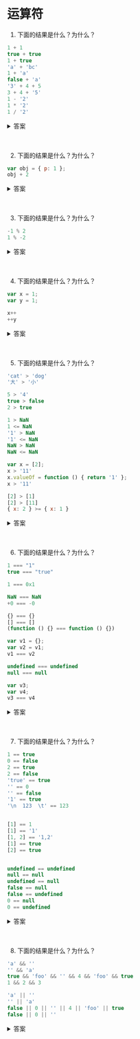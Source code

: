 # 运算符

1. 下面的结果是什么？为什么？

```js
1 + 1
true + true
1 + true
'a' + 'bc'
1 + 'a'
false + 'a'
'3' + 4 + 5
3 + 4 + '5'
1 - '2'
1 * '2'
1 / '2'
```

<details>
<summary>答案</summary>

```js
1 + 1 // 2
true + true // 2
1 + true // 2
'a' + 'bc' // "abc"
1 + 'a' // "1a"
false + 'a' // "falsea"
'3' + 4 + 5 // "345"
3 + 4 + '5' // "75"
1 - '2' // -1
1 * '2' // 2
1 / '2' // 0.5
```

加法运算符是在运行时决定，到底是执行相加，还是执行连接。也就是说，`运算子的不同，导致了不同的语法行为`，这种现象称为`“重载”（overload）`。布尔值都会自动转成数值，然后再相加。如果一个运算子是字符串，另一个运算子是非字符串，这时非字符串会转成字符串，再连接在一起。减法、除法和乘法运算符，都是将字符串自动转为数值，然后再运算。
</details>
<br><br>

2. 下面的结果是什么？为什么？

```js
var obj = { p: 1 };
obj + 2
```

<details>
<summary>答案</summary>

```js
var obj = { p: 1 };
obj + 2 // "[object Object]2"
```

如果运算子是对象，必须先转成原始类型的值，然后再相加。对象转成原始类型的值，规则如下：<br>
* 自动调用对象的 `valueOf` 方法，对象的 `valueOf` 方法总是返回对象自身
* 再自动调用对象的 `toString` 方法，将其转为字符串

```js
var obj = { p: 1 };
obj.valueOf().toString() // "[object Object]"
```

这里有一个特例，如果运算子是一个 `Date` 对象的实例，那么会优先执行 `toString` 方法。

```js
var obj = new Date();
obj.valueOf = function () { return 1 };
obj.toString = function () { return 'hello' };

obj + 2 // "hello2"
```
</details>
<br><br>

3. 下面的结果是什么？为什么？

```js
-1 % 2
1 % -2
```

<details>
<summary>答案</summary>

```js
-1 % 2 // -1
1 % -2 // 1
```

取余运算结果的正负号由第一个运算子的正负号决定。如果想得到正确的余数，请使用绝对值函数 `Math.abs()` 。
</details>
<br><br>

4. 下面的结果是什么？为什么？

```js
var x = 1;
var y = 1;

x++
++y
```

<details>
<summary>答案</summary>

```js
var x = 1;
var y = 1;

x++ //1
++y //2
```

自增自减运算之后，变量的值发生变化，这种效应叫做运算的`副作用（side effect）`。自增和自减运算符是仅有的两个具有副作用的运算符，其他运算符都不会改变变量的值。<br>
自增和自减运算符有一个需要注意的地方，就是放在变量之后，会先返回变量操作前的值，再进行自增/自减操作；放在变量之前，会先进行自增/自减操作，再返回变量操作后的值。
</details>
<br><br>

5. 下面的结果是什么？为什么？

```js
'cat' > 'dog'
'大' > '小'

5 > '4'
true > false
2 > true

1 > NaN
1 <= NaN
'1' > NaN
'1' <= NaN
NaN > NaN
NaN <= NaN

var x = [2];
x > '11'
x.valueOf = function () { return '1' };
x > '11'

[2] > [1]
[2] > [11]
{ x: 2 } >= { x: 1 }
```

<details>
<summary>答案</summary>

```js
'cat' > 'dog' //false
'大' > '小' //false

5 > '4' //true
true > false //true
2 > true //true

1 > NaN //false
1 <= NaN //false
'1' > NaN //false
'1' <= NaN //false
NaN > NaN //false
NaN <= NaN //false

var x = [2];
x > '11' //true
x.valueOf = function () { return '1' };
x > '11' //false

[2] > [1] //true
[2] > [11] //true
{ x: 2 } >= { x: 1 } //true
```

* 字符串的比较是比较 `Unicode` 码点，从第一个字符开始，依次序往后比较。
* 如果两个运算子都是原始值，且至少有一个不是字符串，那么先转成数值再比较。
* 任何值（包括 `NaN` 本身）与 `NaN` 使用非相等运算符进行比较，返回的都是 `false`。
* 如果运算子是对象，会转为原始类型的值，再进行比较。对象转换成原始类型的值，算法是先调用 `valueOf` 方法；如果返回的还是对象，再接着调用 `toString` 方法。
</details>
<br><br>

6. 下面的结果是什么？为什么？

```js
1 === "1"
true === "true"

1 === 0x1

NaN === NaN
+0 === -0

{} === {}
[] === []
(function () {} === function () {})

var v1 = {};
var v2 = v1;
v1 === v2

undefined === undefined
null === null

var v3;
var v4;
v3 === v4
```
<details>
<summary>答案</summary>

```js
1 === "1" // false
true === "true" // false

1 === 0x1 // true

NaN === NaN  // false
+0 === -0 // true

{} === {} // false
[] === [] // false
(function () {} === function () {}) // false

var v1 = {};
var v2 = v1;
v1 === v2 // true

undefined === undefined // true
null === null // true

var v3;
var v4;
v3 === v4 // true
```

* 如果两个值的类型不同，直接返回 `false`。
* 同一类型的原始类型的值（数值、字符串、布尔值）比较时，值相同就返回`true`，值不同就返回`false`。需要注意的是，`NaN`与任何值都不相等（包括自身）。另外，`正0`等于`负0`。
* 两个复合类型（`对象、数组、函数`）的数据比较时，不是比较它们的值是否相等，而是比较它们是否指向同一个地址。如果两个变量引用同一个对象，则它们相等。
* `undefined`和`null`与自身严格相等。由于变量声明后默认值是`undefined`，因此两个只声明未赋值的变量是相等的。

</details>
<br><br>

7. 下面的结果是什么？为什么？

```js
1 == true 
0 == false
2 == true
2 == false
'true' == true
'' == 0
'' == false
'1' == true
'\n  123  \t' == 123


[1] == 1
[1] == '1'
[1, 2] == '1,2'
[1] == true
[2] == true


undefined == undefined
null == null
undefined == null
false == null
false == undefined
0 == null
0 == undefined
```

<details>
<summary>答案</summary>


```js
1 == true // true
// 等同于 1 === Number(true)

0 == false // true
// 等同于 0 === Number(false)

2 == true // false
// 等同于 2 === Number(true)

2 == false // false
// 等同于 2 === Number(false)

'true' == true // false
// 等同于 Number('true') === Number(true)
// 等同于 NaN === 1

'' == 0 // true
// 等同于 Number('') === 0
// 等同于 0 === 0

'' == false  // true
// 等同于 Number('') === Number(false)
// 等同于 0 === 0

'1' == true  // true
// 等同于 Number('1') === Number(true)
// 等同于 1 === 1

'\n  123  \t' == 123 // true
// 因为字符串转为数字时，省略前置和后置的空格


// 数组与数值的比较
[1] == 1 // true

// 数组与字符串的比较
[1] == '1' // true
[1, 2] == '1,2' // true

// 对象与布尔值的比较
[1] == true // true
[2] == true // false


undefined == undefined // true
null == null // true
undefined == null // true

false == null // false
false == undefined // false

0 == null // false
0 == undefined // false

```

* 原始类型的值会转换成数值再进行比较。
* 对象（这里指广义的对象，包括数组和函数）与原始类型的值比较时，对象转换成原始类型的值，再进行比较。先调用对象的`valueOf()`方法，如果得到原始类型的值，就按照上一小节的规则，互相比较；如果得到的还是对象，则再调用`toString()`方法，得到字符串形式，再进行比较。
* `undefined`和`null`只有与自身比较，或者互相比较时，才会返回`true`；与其他类型的值比较时，结果都为`false`。

</details>
<br><br>

8. 下面的结果是什么？为什么？

```js
'a' && ''
'' && 'a'
true && 'foo' && '' && 4 && 'foo' && true
1 && 2 && 3

'a' || ''
'' || 'a'
false || 0 || '' || 4 || 'foo' || true
false || 0 || ''
```

<details>
<summary>答案</summary>

```js
'a' && '' // ''
'' && 'a' // ''
true && 'foo' && '' && 4 && 'foo' && true // ''
1 && 2 && 3 // 3
```

且运算符，如果第一个运算子的布尔值为`true`，则返回第二个运算子的值（`注意是值，不是布尔值`）；如果第一个运算子的布尔值为`false`，则直接返回第一个运算子的值，且不再对第二个运算子求值。这种`短路`的写法常常被用来代替`if`语句，不建议这样写，因为可读性不强，也难以除错。<br>
且运算符可以多个连用，这时返回第一个布尔值为`false`的表达式的值。如果所有表达式的布尔值都为`true`，则返回最后一个表达式的值。

```js
'a' || '' //'a'
'' || 'a' //'a'
false || 0 || '' || 4 || 'foo' || true //'4'
false || 0 || '' //''
```

或运算符，如果第一个运算子的布尔值为true，则返回第一个运算子的值，且不再对第二个运算子求值；如果第一个运算子的布尔值为false，则返回第二个运算子的值。<br>
或运算符可以多个连用，这时返回第一个布尔值为true的表达式的值。如果所有表达式都为false，则返回最后一个表达式的值。
</details>
<br><br>

